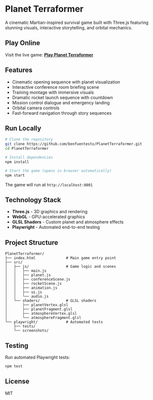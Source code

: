 # Planet Terraformer

A cinematic Martian-inspired survival game built with Three.js featuring stunning visuals, interactive storytelling, and orbital mechanics.

## Play Online

Visit the live game: **[Play Planet Terraformer](https://benfuentestx.github.io/PlanetTerraformer/)**

## Features

- Cinematic opening sequence with planet visualization
- Interactive conference room briefing scene
- Training montage with immersive visuals
- Dramatic rocket launch sequence with countdown
- Mission control dialogue and emergency landing
- Orbital camera controls
- Fast-forward navigation through story sequences

## Run Locally

```bash
# Clone the repository
git clone https://github.com/benfuentestx/PlanetTerraformer.git
cd PlanetTerraformer

# Install dependencies
npm install

# Start the game (opens in browser automatically)
npm start
```

The game will run at `http://localhost:8001`

## Technology Stack

- **Three.js** - 3D graphics and rendering
- **WebGL** - GPU-accelerated graphics
- **GLSL Shaders** - Custom planet and atmosphere effects
- **Playwright** - Automated end-to-end testing

## Project Structure

```
PlanetTerraformer/
├── index.html              # Main game entry point
├── src/
│   ├── js/                 # Game logic and scenes
│   │   ├── main.js
│   │   ├── planet.js
│   │   ├── conferenceScene.js
│   │   ├── rocketScene.js
│   │   ├── animation.js
│   │   ├── ui.js
│   │   └── audio.js
│   └── shaders/            # GLSL shaders
│       ├── planetVertex.glsl
│       ├── planetFragment.glsl
│       ├── atmosphereVertex.glsl
│       └── atmosphereFragment.glsl
└── playwright/             # Automated tests
    ├── tests/
    └── screenshots/
```

## Testing

Run automated Playwright tests:

```bash
npm test
```

## License

MIT
